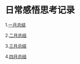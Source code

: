 # 日常感悟思考记录

1.[一月总结](/mindGrowUp/understandNotes/year-2023/January)

2.[二月总结](/mindGrowUp/understandNotes/year-2023/February)

3.[三月总结](/mindGrowUp/understandNotes/year-2023/March)

4.[四月总结](/mindGrowUp/understandNotes/year-2023/April)
